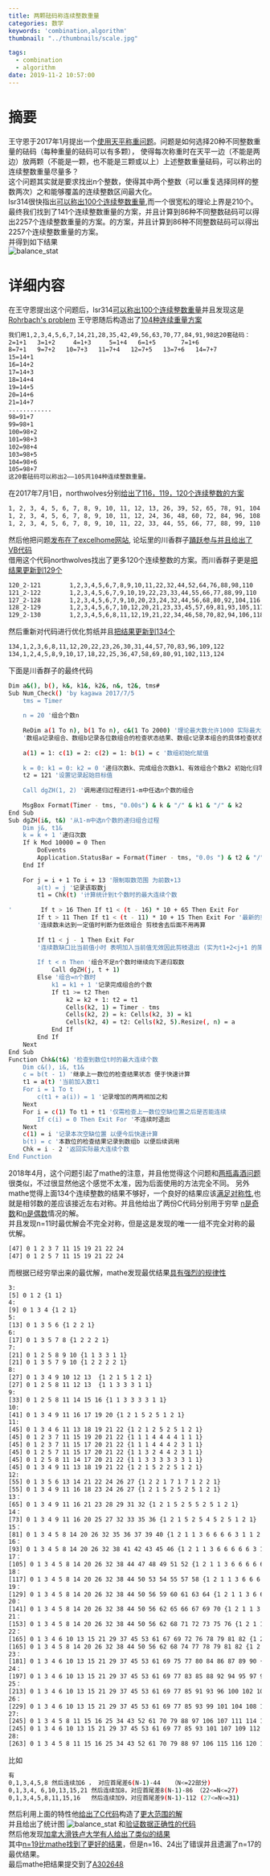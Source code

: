 ```yaml
---
title: 两颗砝码称连续整数重量
categories: 数学
keywords: 'combination,algorithm'
thumbnail: "../thumbnails/scale.jpg"

tags:
  - combination
  - algorithm
date: 2019-11-2 10:57:00
---
```


# 摘要
王守恩于2017年1月提出一个[使用天平称重问题]。问题是如何选择20种不同整数重量的砝码（每种重量的砝码可以有多颗），
使得每次称重时在天平一边（不能是两边）放两颗（不能是一颗，也不能是三颗或以上）上述整数重量砝码，可以称出的连续整数重量尽量多？  
这个问题其实就是要求找出n个整数，使得其中两个整数（可以重复选择同样的整数两次）之和能够覆盖的连续整数区间最大化。  
lsr314很快指出[可以称出100个连续整数重量],而一个很宽松的理论上界是210个。  
最终我们找到了141个连续整数重量的方案，并且计算到86种不同整数砝码可以得出2257个连续整数重量的方案。的方案，并且计算到86种不同整数砝码可以得出2257个连续整数重量的方案。  
并得到如下结果  
![balance_stat](../thumbnails/balance_stat.png)  

# 详细内容
在王守恩提出这个问题后，lsr314[可以称出100个连续整数重量]并且发现这是[Rohrbach's problem]
王守恩随后构造出了[104种连续重量方案] 
```bash
我们用1,2,3,4,5,6,7,14,21,28,35,42,49,56,63,70,77,84,91,98这20套砝码：
2=1+1   3=1+2     4=1+3     5=1+4   6=1+5       7=1+6
8=7+1   9=7+2   10=7+3   11=7+4   12=7+5   13=7+6   14=7+7
15=14+1
16=14+2
17=14+3
18=14+4
19=14+5
20=14+6
21=14+7
............
98=91+7
99=98+1
100=98+2
101=98+3
102=98+4
103=98+5
104=98+6
105=98+7
这20套砝码可以称出2——105共104种连续整数重量。
```
在2017年7月1日，northwolves分别[给出了116，119，120个连续整数的方案]  
```bash
1, 2, 3, 4, 5, 6, 7, 8, 9, 10, 11, 12, 13, 26, 39, 52, 65, 78, 91, 104  116个
1, 2, 3, 4, 5, 6, 7, 8, 9, 10, 11, 12, 24, 36, 48, 60, 72, 84, 96, 108  119个
1, 2, 3, 4, 5, 6, 7, 8, 9, 10, 11, 22, 33, 44, 55, 66, 77, 88, 99, 110  120个
```
然后他把问题[发布在了excelhome网站], 论坛里的川香群子[踊跃参与并且给出了VB代码]  
借用这个代码northwolves找出了更多120个连续整数的方案。而川香群子更是[把结果更新到129个]  
```bash
120_2-121        1,2,3,4,5,6,7,8,9,10,11,22,32,44,52,64,76,88,98,110
121_2-122        1,2,3,4,5,6,7,9,10,19,22,23,33,44,55,66,77,88,99,110
127_2-128        1,2,3,4,5,6,7,9,10,20,23,24,32,44,56,68,80,92,104,116
128_2-129        1,2,3,4,5,6,7,10,12,20,21,23,33,45,57,69,81,93,105,117
129_2-130        1,2,3,4,5,6,8,11,12,19,21,22,34,46,58,70,82,94,106,118
```
然后重新对代码进行优化剪纸并且[把结果更新到134个]  
```bash
134,1,2,3,6,8,11,12,20,22,23,26,30,31,44,57,70,83,96,109,122
134,1,2,4,5,8,9,10,17,18,22,25,36,47,58,69,80,91,102,113,124
```
下面是川香群子的最终代码
```bash
Dim a&(), b(), k&, k1&, k2&, n&, t2&, tms#
Sub Num_Check() 'by kagawa 2017/7/5
    tms = Timer
    
    n = 20 '组合个数n
    
    ReDim a(1 To n), b(1 To n), c&(1 To 2000) '理论最大数允许1000 实际最大数124
    '数组a记录组合、数组b记录各位数组合的检查状态结果、数组c记录本组合的具体检查状态
    
    a(1) = 1: c(1) = 2: c(2) = 1: b(1) = c '数组初始化赋值
    
    k = 0: k1 = 0: k2 = 0 '递归次数k、完成组合次数k1、有效组合个数k2 初始化归零
    t2 = 121 '设置记录起始目标值
    
    Call dgZH(1, 2) '调用递归过程进行1-m中任选n个数的组合
    
    MsgBox Format(Timer - tms, "0.00s") & k & "/" & k1 & "/" & k2
End Sub
Sub dgZH(i&, t&) '从1-m中选n个数的递归组合过程
    Dim j&, t1&
    k = k + 1 '递归次数
    If k Mod 10000 = 0 Then
        DoEvents
        Application.StatusBar = Format(Timer - tms, "0.0s ") & t2 & "/" & k & "/" & k1 & "/" & k2
    End If
    
    For j = i + 1 To i + 13 '限制取数范围 为前数+13
        a(t) = j '记录该取数j
        t1 = Chk(t) '计算统计到t个数时的最大连续个数
        
'        If t > 16 Then If t1 < (t - 16) * 10 + 65 Then Exit For
        If t > 11 Then If t1 < (t - 11) * 10 + 15 Then Exit For '最新的剪枝更严格
        '连续数未达到一定值时判断为低效组合 剪枝舍去后面不用再算
        
        If t1 < j - 1 Then Exit For
        '连续数缺口比当前值小时 表明加入当前值无效因此剪枝退出 (实为t1+2<j+1 的简化)
        
        If t < n Then '组合不足n个数时继续向下递归取数
            Call dgZH(j, t + 1)
        Else '组合=n个数时
            k1 = k1 + 1 '记录完成组合的个数
            If t1 >= t2 Then
                k2 = k2 + 1: t2 = t1
                Cells(k2, 1) = Timer - tms
                Cells(k2, 2) = k: Cells(k2, 3) = k1
                Cells(k2, 4) = t2: Cells(k2, 5).Resize(, n) = a
            End If
        End If
    Next
End Sub
Function Chk&(t&) '检查到数位t时的最大连续个数
    Dim c&(), i&, t1&
    c = b(t - 1) '继承上一数位的检查结果状态 便于快速计算
    t1 = a(t) '当前加入数t1
    For i = 1 To t
        c(t1 + a(i)) = 1 '记录增加的两两相加之和
    Next
    For i = c(1) To t1 + t1 '仅需检查上一数位空缺位置之后是否能连续
        If c(i) = 0 Then Exit For '不连续时退出
    Next
    c(1) = i '记录本次空缺位置 以便今后快速计算
    b(t) = c '本数位的检查结果记录到数组b 以便后续调用
    Chk = i - 2 '返回实际最大连续个数
End Function
```
2018年4月，这个问题引起了mathe的注意，并且他觉得这个问题和[两瓶毒酒问题]很类似，不过很显然他这个感觉不太准，因为后面使用的方法完全不同。
另外mathe觉得上面134个连续整数的结果不够好，一个良好的结果应该[满足对称性],也就是相邻数的差应该接近左右对称。并且他给出了两份C代码分别用于穷举
[n是奇数](../attached/scale/scale_odd.txt)和[n是偶数](../attached/scale/scale_even.txt)情况的解。  
并且发现n=11时最优解会不完全对称，但是这是发现的唯一一组不完全对称的最优解。
```bash
[47] 0 1 2 3 7 11 15 19 21 22 24
[47] 0 1 2 5 7 11 15 19 21 22 24
```
而根据已经穷举出来的最优解，mathe发现最优结果[具有强烈的规律性]  
```bash
3:
[5] 0 1 2 {1 1}
4:
[9] 0 1 3 4 {1 2 1}
5:
[13] 0 1 3 5 6 {1 2 2 1}
6:
[17] 0 1 3 5 7 8 {1 2 2 2 1}
7:
[21] 0 1 2 5 8 9 10 {1 1 3 3 1 1}
[21] 0 1 3 5 7 9 10 {1 2 2 2 2 1}
8:
[27] 0 1 3 4 9 10 12 13  {1 2 1 5 1 2 1}
[27] 0 1 2 5 8 11 12 13  {1 1 3 3 3 1 1}
9:
[33] 0 1 2 5 8 11 14 15 16 {1 1 3 3 3 3 1 1}
10:
[41] 0 1 3 4 9 11 16 17 19 20 {1 2 1 5 2 5 1 2 1}
11:
[45] 0 1 3 4 6 11 13 18 19 21 22 {1 2 1 2 5 2 5 1 2 1}
[45] 0 1 2 3 7 11 15 19 20 21 22 {1 1 1 4 4 4 4 1 1 1}
[45] 0 1 2 3 7 11 15 17 20 21 22 {1 1 1 4 4 4 2 3 1 1}
[45] 0 1 2 5 7 11 15 17 20 21 22 {1 1 3 2 4 4 2 3 1 1}
[45] 0 1 2 5 8 11 14 17 20 21 22 {1 1 3 3 3 3 3 3 1 1}
[45] 0 1 3 4 9 11 13 18 19 21 22 {1 2 1 5 2 2 5 1 2 1}
12:
[55] 0 1 3 5 6 13 14 21 22 24 26 27 {1 2 2 1 7 1 7 1 2 2 1}
[55] 0 1 3 4 9 11 16 18 23 24 26 27 {1 2 1 5 2 5 2 5 1 2 1}
13：
[65] 0 1 3 4 9 11 16 21 23 28 29 31 32 {1 2 1 5 2 5 5 2 5 1 2 1}
14：
[73] 0 1 3 4 9 11 16 20 25 27 32 33 35 36 {1 2 1 5 2 5 4 5 2 5 1 2 1}
15：
[81] 0 1 3 4 5 8 14 20 26 32 35 36 37 39 40 {1 2 1 1 3 6 6 6 6 3 1 1 2 1}
16：
[93] 0 1 3 4 5 8 14 20 26 32 38 41 42 43 45 46 {1 2 1 1 3 6 6 6 6 6 3 1 1 2 1}
17：
[105] 0 1 3 4 5 8 14 20 26 32 38 44 47 48 49 51 52 {1 2 1 1 3 6 6 6 6 6 6 3 1 1 2 1}
18：
[117] 0 1 3 4 5 8 14 20 26 32 38 44 50 53 54 55 57 58 {1 2 1 1 3 6 6 6 6 6 6 6 3 1 1 2 1}
19：
[129] 0 1 3 4 5 8 14 20 26 32 38 44 50 56 59 60 61 63 64 {1 2 1 1 3 6 6 6 6 6 6 6 6 3 1 1 2 1}
20：
[141] 0 1 3 4 5 8 14 20 26 32 38 44 50 56 62 65 66 67 69 70 {1 2 1 1 3 6 6 6 6 6 6 6 6 6 3 1 1 2 1}
21：
[153] 0 1 3 4 5 8 14 20 26 32 38 44 50 56 62 68 71 72 73 75 76 {1 2 1 1 3 6 6 6 6 6 6 6 6 6 6 3 1 1 2 1}
22：
[165] 0 1 3 4 6 10 13 15 21 29 37 45 53 61 67 69 72 76 78 79 81 82 {1 2 1 2 4 3 2 6 8 8 8 8 8 6 2 3 4 2 1 2 1}
[165] 0 1 3 4 5 8 14 20 26 32 38 44 50 56 62 68 74 77 78 79 81 82 {1 2 1 1 3 6 6 6 6 6 6 6 6 6 6 6 3 1 1 2 1}
23：
[181] 0 1 3 4 6 10 13 15 21 29 37 45 53 61 69 75 77 80 84 86 87 89 90 {1 2 1 2 4 3 2 6 8 8 8 8 8 8 6 2 3 4 2 1 2 1}
24：
[197] 0 1 3 4 6 10 13 15 21 29 37 45 53 61 69 77 83 85 88 92 94 95 97 98 {1 2 1 2 4 3 2 6 8 8 8 8 8 8 8 6 2 3 4 2 1 2 1}
25：
[213] 0 1 3 4 6 10 13 15 21 29 37 45 53 61 69 77 85 91 93 96 100 102 103 105 106 {1 2 1 2 4 3 2 6 8 8 8 8 8 8 8 8 6 2 3 4 2 1 2 1}
26：
[229] 0 1 3 4 6 10 13 15 21 29 37 45 53 61 69 77 85 93 99 101 104 108 110 111 113 114 {1 2 1 2 4 3 2 6 8 8 8 8 8 8 8 8 8 6 2 3 4 2 1 2 1}
27:
[245] 0 1 3 4 5 8 11 15 16 25 34 43 52 61 70 79 88 97 106 107 111 114 117 118 119 121 122 {1 2 1 1 3 3 4 1 9 9 9 9 9 9 9 9 9 9 1 4 3 3 1 1 2 1}
[245] 0 1 3 4 6 10 13 15 21 29 37 45 53 61 69 77 85 93 101 107 109 112 116 118 119 121 122{1 2 1 2 4 3 2 6 8 8 8 8 8 8 8 8 8 8 6 2 3 4 2 1 2 1}
28:
[263] 0 1 3 4 5 8 11 15 16 25 34 43 52 61 70 79 88 97 106 115 116 120 123 126 127 128 130 131 {1 2 1 1 3 3 4 1 9 9 9 9 9 9 9 9 9 9 9 1 4 3 3 1 1 2 1}
```
比如
```bash
有
0,1,3,4,5,8 然后连续加6 ， 对应首尾差6(N-1)-44   （N<=22部分)
0,1,3,4, 6,10,13,15,21 然后连续加8，对应首尾差8(N-1)-86 （22<=N<=27)
0,1,3,4,5,8,11,15,16   然后连续加9，对应首尾差9(N-1)-112 (27<=N<=31)
```
然后利用上面的特性他[给出了C代码](../attached/scale/scale_pattern_search.txt)构造了[更大范围的解](../attached/scale/scale_results.txt)  
并且给出了统计图
![balance_stat](../thumbnails/balance_stat.png) 
和[验证数据正确性的代码](../attached/scale/scale_verify.txt)  
然后他发现[加拿大滑铁卢大学有人给出了类似的结果]  
其中[n=19比mathe找到了更好的结果]，但是n=16、24出了错误并且遗漏了n=17的最优结果。  
最后mathe把结果提交到了[A302648](https://oeis.org/A302648)  

[使用天平称重问题]: https://bbs.emath.ac.cn/thread-9330-1-1.html
[可以称出100个连续整数重量]: https://bbs.emath.ac.cn/forum.php?mod=redirect&goto=findpost&ptid=9330&pid=64686&fromuid=20
[Rohrbach's problem]: https://oeis.org/A123509
[104种连续重量方案]: https://bbs.emath.ac.cn/forum.php?mod=redirect&goto=findpost&ptid=9330&pid=64710&fromuid=20
[给出了116，119，120个连续整数的方案]: https://bbs.emath.ac.cn/forum.php?mod=redirect&goto=findpost&ptid=9330&pid=66752&fromuid=20
[发布在了excelhome网站]: http://club.excelhome.net/forum.php?mod=viewthread&tid=1355454
[踊跃参与并且给出了VB代码]: http://club.excelhome.net/forum.php?mod=redirect&goto=findpost&ptid=1355454&pid=9157623
[把结果更新到129个]: http://club.excelhome.net/forum.php?mod=redirect&goto=findpost&ptid=1355454&pid=9158230
[把结果更新到134个]: http://club.excelhome.net/forum.php?mod=redirect&goto=findpost&ptid=1355454&pid=9159487
[两瓶毒酒问题]: https://emathgroup.github.io/blog/two-poisoned-wine
[满足对称性]: https://bbs.emath.ac.cn/forum.php?mod=redirect&goto=findpost&ptid=9330&pid=74622&fromuid=20
[具有强烈的规律性]: https://bbs.emath.ac.cn/forum.php?mod=redirect&goto=findpost&ptid=9330&pid=74632&fromuid=20
[加拿大滑铁卢大学有人给出了类似的结果]: https://cs.uwaterloo.ca/journals/JIS/VOL12/Robinson/robinson4.html
[n=19比mathe找到了更好的结果]: https://bbs.emath.ac.cn/forum.php?mod=redirect&goto=findpost&ptid=9330&pid=74639&fromuid=20
